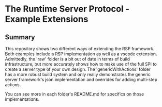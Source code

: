 # The Runtime Server Protocol - Example Extensions

## Summary

This repository shows two different ways of extending the RSP framework. Both examples include a RSP implementation as well as a vscode extension. Admittedly, the 'raw' folder is a bit out of date in terms of build infrastructure, but more accurately shows how to make use of the full SPI to create a server type of your own design. The 'genericWithActions' folder has a more robust build system and only really demonstrates the generic server framework's json implementation and overrides for adding multi-step actions. 

You can see more in each folder's README.md for specifics on those implementations. 



